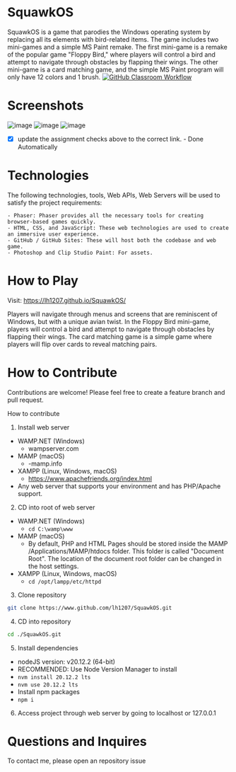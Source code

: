 # SquawkOS
SquawkOS is a game that parodies the Windows operating system by replacing all its elements with bird-related items. The game includes two mini-games and a simple MS Paint remake. The first mini-game is a remake of the popular game "Floppy Bird," where players will control a bird and attempt to navigate through obstacles by flapping their wings. The other mini-game is a card matching game, and the simple MS Paint program will only have 12 colors and 1 brush.
[![GitHub Classroom Workflow](https://github.com/lh1207/SquawkOS/actions/workflows/classroom.yml/badge.svg)](https://github.com/lh1207/SquawkOS/actions/workflows/classroom.yml)
# Screenshots
![image](https://github.com/lh1207/SquawkOS/assets/100445409/9ab166c2-21ec-45ca-96cf-b99a599f1e50)
![image](https://github.com/lh1207/SquawkOS/assets/100445409/ac3ec310-abd0-4865-abce-1616609138db)
![image](https://github.com/lh1207/SquawkOS/assets/100445409/5fe3915a-df4f-492d-a243-4630ea9e4175)
- [x] update the assignment checks above to the correct link. - Done Automatically

# Technologies

The following technologies, tools, Web APIs, Web Servers will be used to satisfy the project requirements:

    - Phaser: Phaser provides all the necessary tools for creating browser-based games quickly.
    - HTML, CSS, and JavaScript: These web technologies are used to create an immersive user experience.
    - GitHub / GitHub Sites: These will host both the codebase and web game.
    - Photoshop and Clip Studio Paint: For assets.

# How to Play

Visit: https://lh1207.github.io/SquawkOS/

Players will navigate through menus and screens that are reminiscent of Windows, but with a unique avian twist. In the Floppy Bird mini-game, players will control a bird and attempt to navigate through obstacles by flapping their wings. The card matching game is a simple game where players will flip over cards to reveal matching pairs.

# How to Contribute

Contributions are welcome! Please feel free to create a feature branch and pull request.

How to contribute

1. Install web server
- WAMP.NET (Windows)
    - wampserver.com
- MAMP (macOS)
  - -mamp.info
- XAMPP (Linux, Windows, macOS)
  - https://www.apachefriends.org/index.html
- Any web server that supports your environment and has PHP/Apache support.

2. CD into root of web server
- WAMP.NET (Windows)
  - ```cd C:\wamp\www``` 
- MAMP (macOS)
  - By default, PHP and HTML Pages should be stored inside the MAMP /Applications/MAMP/htdocs folder. This folder is called "Document Root". The location of the document root folder can be changed in the host settings.
- XAMPP (Linux, Windows, macOS)
  - ```cd /opt/lampp/etc/httpd```

3. Clone repository
```bash
git clone https://www.github.com/lh1207/SquawkOS.git
```

4. CD into repository
```bash
cd ./SquawkOS.git
```

5. Install dependencies
- nodeJS version: v20.12.2 (64-bit)
- RECOMMENDED: Use Node Version Manager to install 
- ```nvm install 20.12.2 lts```
- ```nvm use 20.12.2 lts```
- Install npm packages
- ```npm i```

6. Access project through web server by going to localhost or 127.0.0.1

# Questions and Inquires
To contact me, please open an repository issue